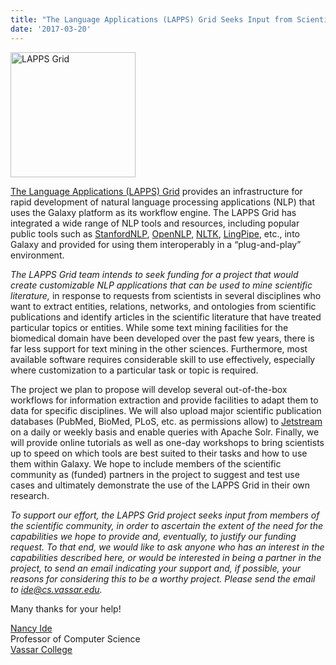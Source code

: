 ```yaml
---
title: "The Language Applications (LAPPS) Grid Seeks Input from Scientists Who Want to Mine Scientific Literature"
date: '2017-03-20'
---
```

<div class='right'><a href='http://www.lappsgrid.org'><img src="/src/public-galaxy-servers/lapps-grid/lapps-grid-logo.png" alt="LAPPS Grid" width="200" /></a>
</div>

[The Language Applications (LAPPS) Grid](http://www.lappsgrid.org) provides an infrastructure for rapid development of natural language processing applications (NLP) that uses the Galaxy platform as its workflow engine. The LAPPS Grid has integrated a wide range of NLP tools and resources, including popular public tools such as [StanfordNLP](https://github.com/stanfordnlp), [OpenNLP](https://opennlp.apache.org/), [NLTK](http://www.nltk.org/), [LingPipe](http://alias-i.com/lingpipe/index.html), etc., into Galaxy and provided for using them interoperably in a “plug-and-play” environment.

*The LAPPS Grid team intends to seek funding for a project that would create customizable NLP applications that can be used to mine scientific literature,* in response to requests from scientists in several disciplines who want to extract entities, relations, networks, and ontologies from scientific publications and identify articles in the scientific literature that have treated particular topics or entities. While some text mining facilities for the biomedical domain have been developed over the past few years, there is far less support for text mining in the other sciences. Furthermore, most available software requires considerable skill to use effectively, especially where customization to a particular task or topic is required.

The project we plan to propose will develop several out-of-the-box workflows for information extraction and provide facilities to adapt them to data for specific disciplines. We will also upload major scientific publication databases (PubMed, BioMed, PLoS, etc. as permissions allow) to [Jetstream](https://jetstream-cloud.org/) on a daily or weekly basis and enable queries with Apache Solr. Finally, we will provide online tutorials as well as one-day workshops to bring scientists up to speed on which tools are best suited to their tasks and how to use them within Galaxy. We hope to include members of the scientific community as (funded) partners in the project to suggest and test use cases and ultimately demonstrate the use of the LAPPS Grid in their own research.

*To support our effort, the LAPPS Grid project seeks input from members of the scientific community, in order to ascertain the extent of the need for the capabilities we hope to provide and, eventually, to justify our funding request. To that end, we would like to ask anyone who has an interest in the capabilities described here, or would be interested in being a partner in the project, to send an email indicating your support and, if possible, your reasons for considering this to be a worthy project. Please send the email to [ide@cs.vassar.edu](mailto:ide@cs.vassar.edu).*

Many thanks for your help!

[Nancy Ide](https://www.cs.vassar.edu/~ide/)<br />
Professor of Computer Science<br />
[Vassar College](https://www.vassar.edu/)
